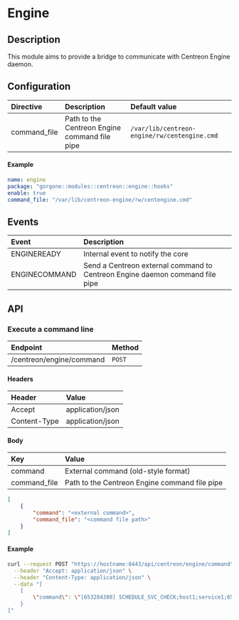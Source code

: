 # Engine

## Description

This module aims to provide a bridge to communicate with Centreon Engine daemon.

## Configuration

| Directive | Description | Default value |
| :- | :- | :- |
| command_file | Path to the Centreon Engine command file pipe | `/var/lib/centreon-engine/rw/centengine.cmd` |

#### Example

```yaml
name: engine
package: "gorgone::modules::centreon::engine::hooks"
enable: true
command_file: "/var/lib/centreon-engine/rw/centengine.cmd"
```

## Events

| Event | Description |
| :- | :- |
| ENGINEREADY | Internal event to notify the core |
| ENGINECOMMAND | Send a Centreon external command to Centreon Engine daemon command file pipe |

## API

### Execute a command line

| Endpoint | Method |
| :- | :- |
| /centreon/engine/command | `POST` |

#### Headers

| Header | Value |
| :- | :- |
| Accept | application/json |
| Content-Type | application/json |

#### Body

| Key | Value |
| :- | :- |
| command | External command (old-style format) |
| command_file | Path to the Centreon Engine command file pipe |

```json
[
    {
        "command": "<external command>",
        "command_file": "<command file path>"
    }
]
```

#### Example

```bash
curl --request POST "https://hostname:8443/api/centreon/engine/command" \
  --header "Accept: application/json" \
  --header "Content-Type: application/json" \
  --data "[
    {
        \"command\": \"[653284380] SCHEDULE_SVC_CHECK;host1;service1;653284380\"
    }
]"
```
